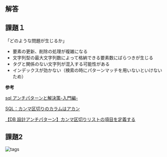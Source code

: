 ## 解答

## 課題１

「どのような問題が生じるか」

- 要素の更新、削除の処理が複雑になる
- 文字列型の最大文字列数によって格納できる要素数にばらつきが生じる
- タグと関係のない文字列が混入する可能性がある
- インデックスが効かない（検索の時にパターンマッチを用いないといけないため）

**参考**

[sql アンチパターンと解決策-入門編-](https://qiita.com/rch1223/items/1150be193b1930ddd1dc#1%E7%AB%A0-%E4%BF%A1%E5%8F%B7%E7%84%A1%E8%A6%96%E3%82%B8%E3%82%A7%E3%82%A4%E3%82%A6%E3%82%A9%E3%83%BC%E3%82%AF)

[SQL：カンマ区切りのカラムはアカン](https://shiro-secret-base.com/?p=890)

[【DB 設計アンチパターン】カンマ区切りリストの項目を定義する](https://bbh.bz/2020/07/05/dont-define-camma-splitted-list-in-db/)

## 課題2


![tags](https://user-images.githubusercontent.com/76472239/190936647-ea501dc6-493e-496a-831a-16d77011bc0f.png)
